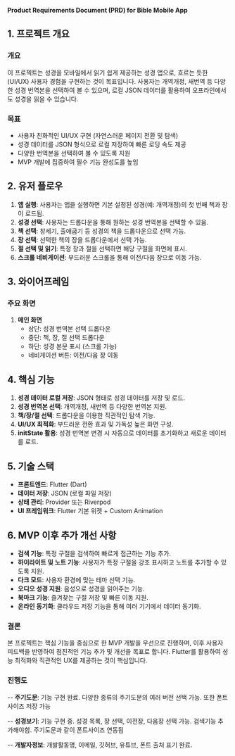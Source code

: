 **Product Requirements Document (PRD) for Bible Mobile App**

## 1. 프로젝트 개요
### 개요
이 프로젝트는 성경을 모바일에서 읽기 쉽게 제공하는 성경 앱으로, 흐르는 듯한(UI/UX) 사용자 경험을 구현하는 것이 목표입니다. 사용자는 개역개정, 새번역 등 다양한 성경 번역본을 선택하여 볼 수 있으며, 로컬 JSON 데이터를 활용하여 오프라인에서도 성경을 읽을 수 있습니다.

### 목표
- 사용자 친화적인 UI/UX 구현 (자연스러운 페이지 전환 및 탐색)
- 성경 데이터를 JSON 형식으로 로컬 저장하여 빠른 로딩 속도 제공
- 다양한 번역본을 선택하여 볼 수 있도록 지원
- MVP 개발에 집중하여 필수 기능 완성도를 높임

## 2. 유저 플로우
1. **앱 실행**: 사용자는 앱을 실행하면 기본 설정된 성경(예: 개역개정)의 첫 번째 책과 장이 로드됨.
2. **성경 선택**: 사용자는 드롭다운을 통해 원하는 성경 번역본을 선택할 수 있음.
3. **책 선택**: 창세기, 출애굽기 등 성경의 책을 드롭다운으로 선택 가능.
4. **장 선택**: 선택한 책의 장을 드롭다운에서 선택 가능.
5. **절 선택 및 읽기**: 특정 장과 절을 선택하면 해당 구절을 화면에 표시.
6. **스크롤 네비게이션**: 부드러운 스크롤을 통해 이전/다음 장으로 이동 가능.

## 3. 와이어프레임
### 주요 화면
1. **메인 화면**
   - 상단: 성경 번역본 선택 드롭다운
   - 중단: 책, 장, 절 선택 드롭다운
   - 하단: 성경 본문 표시 (스크롤 가능)
   - 네비게이션 버튼: 이전/다음 장 이동

## 4. 핵심 기능
1. **성경 데이터 로컬 저장**: JSON 형태로 성경 데이터를 저장 및 로드.
2. **성경 번역본 선택**: 개역개정, 새번역 등 다양한 번역본 지원.
3. **책/장/절 선택**: 드롭다운을 이용한 직관적인 탐색 기능.
4. **UI/UX 최적화**: 부드러운 전환 효과 및 가독성 높은 화면 구성.
5. **initState 활용**: 성경 번역본 변경 시 자동으로 데이터를 초기화하고 새로운 데이터를 로드.

## 5. 기술 스택
- **프론트엔드**: Flutter (Dart)
- **데이터 저장**: JSON (로컬 파일 저장)
- **상태 관리**: Provider 또는 Riverpod
- **UI 프레임워크**: Flutter 기본 위젯 + Custom Animation

## 6. MVP 이후 추가 개선 사항
- **검색 기능**: 특정 구절을 검색하여 빠르게 접근하는 기능 추가.
- **하이라이트 및 노트 기능**: 사용자가 특정 구절을 강조 표시하고 노트를 추가할 수 있도록 지원.
- **다크 모드**: 사용자 환경에 맞는 테마 선택 기능.
- **오디오 성경 지원**: 음성으로 성경을 읽어주는 기능.
- **북마크 기능**: 즐겨찾는 구절 저장 및 빠른 이동 지원.
- **온라인 동기화**: 클라우드 저장 기능을 통해 여러 기기에서 데이터 동기화.

### 결론
본 프로젝트는 핵심 기능을 중심으로 한 MVP 개발을 우선으로 진행하며, 이후 사용자 피드백을 반영하여 점진적인 기능 추가 및 개선을 목표로 합니다. Flutter를 활용하여 성능 최적화와 직관적인 UX를 제공하는 것이 핵심입니다.


### 진행도

-- **주기도문**: 기능 구현 완료. 다양한 종류의 주기도문의 여러 버전 선택 가능. 또한 폰트사이즈 저장 가능

-- **성경보기**: 기능 구현 중. 성경 목록, 장 선택, 이전장, 다음장 선택 가능. 검색기능 추가해야함. 주기도문과 같이 폰트사이즈 연동됨

-- **개발자정보**: 개발활동명, 이메일, 깃허브, 유튜브, 폰트 출처 표기 완료.
